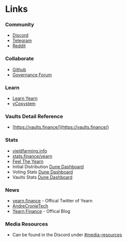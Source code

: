 # Links

### Community

* [Discord](https://discord.yearn.finance)
* [Telegram](https://t.me/yearnfinance)
* [Reddit](https://www.reddit.com/r/yearn_finance/)

### Collaborate 

* [Github](https://github.com/yearn)
* [Governance Forum](https://gov.yearn.finance)

### Learn

* [Learn Yearn](https://www.learnyearn.finance/)
* [yCosystem](https://ycosystem.info/)

### Vaults Detail Reference

* [https://vaults.finance/](https://vaults.finance/)

### Stats

* [yieldfarming.info](https://yieldfarming.info/)
* [stats.finance/yearn](https://stats.finance/yearn)
* [Feel The Yearn](https://feel-the-yearn.vercel.app/)
* Initial Distribution [Dune Dashboard](https://explore.duneanalytics.com/dashboard/yearn)
* Voting Stats [Dune Dashboard](https://explore.duneanalytics.com/public/dashboards/Lqnxzm7fa8NVhKC4kc37DDFPZgqXryaIjyLRYAYp)
* Vaults Stats [Dune Dashboard](https://explore.duneanalytics.com/public/dashboards/g0bGfgloeXBd9C18jpBjdXi5KkQjR7IXYqFRUnHk)

### News

* [yearn.finance](https://twitter.com/iearnfinance) - Offical Twitter of Yearn
* [AndreCronjeTech](https://twitter.com/AndreCronjeTech)
* [Yearn Finance](https://medium.com/iearn) - Offical Blog

### Media Resources

* Can be found in the Discord under [\#media-resources](https://discord.com/channels/734804446353031319/736132884443955242/740325105904779326)
